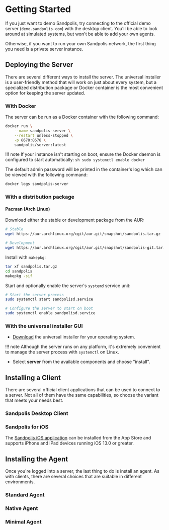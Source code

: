 # Getting Started
If you just want to demo Sandpolis, try connecting to the official demo server
(`demo.sandpolis.com`) with the desktop client. You'll be able to look around at
simulated systems, but won't be able to add your own agents.

Otherwise, if you want to run your own Sandpolis network, the first thing you need
is a private server instance.

## Deploying the Server
There are several different ways to install the server. The universal installer
is a user-friendly method that will work on just about every system, but a specialized
distribution package or Docker container is the most convenient option for keeping
the server updated.

### With Docker
The server can be run as a Docker container with the following command:
``` sh
docker run \
	--name sandpolis-server \
	--restart unless-stopped \
	-p 8678:8678 \
	sandpolis/server:latest
```

!!! note
	If your instance isn't starting on boot, ensure the Docker daemon is configured to start automatically:
	``` sh
	sudo systemctl enable docker
	```

The default admin password will be printed in the container's log which can be
viewed with the following command:

```sh
docker logs sandpolis-server
```

### With a distribution package
#### Pacman (Arch Linux)
Download either the stable or development package from the AUR:
``` sh
# Stable
wget https://aur.archlinux.org/cgit/aur.git/snapshot/sandpolis.tar.gz

# Development
wget https://aur.archlinux.org/cgit/aur.git/snapshot/sandpolis-git.tar.gz
```

Install with `makepkg`:
``` sh
tar xf sandpolis.tar.gz
cd sandpolis
makepkg -sif
```

Start and optionally enable the server's `systemd` service unit:
``` sh
# Start the server process
sudo systemctl start sandpolisd.service

# Configure the server to start on boot
sudo systemctl enable sandpolisd.service
```

### With the universal installer GUI
- <a href="https://sandpolis.com/download" target="_blank">Download</a> the universal installer for your operating system.

!!! note
	Although the server runs on any platform, it's extremely convenient to manage the server process with `systemctl` on Linux.

- Select **server** from the available components and choose "install".


## Installing a Client
There are several official client applications that can be used to connect to a
server. Not all of them have the same capabilities, so choose the variant that
meets your needs best.

### Sandpolis Desktop Client

### Sandpolis for iOS
The [Sandpolis iOS application](https://apps.apple.com/us/app/sandpolis/id1478068506) can be installed from the App Store and supports
iPhone and iPad devices running iOS 13.0 or greater.

## Installing the Agent
Once you're logged into a server, the last thing to do is install an agent. As
with clients, there are several choices that are suitable in different environments.

### Standard Agent
### Native Agent
### Minimal Agent
